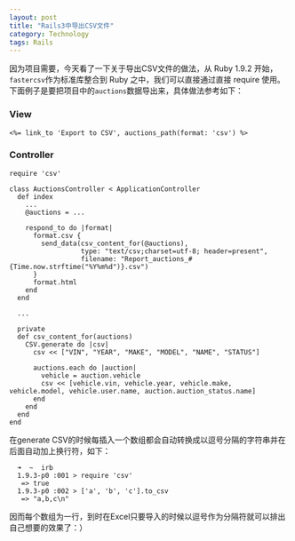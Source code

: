 ```yaml
---
layout: post
title: "Rails3中导出CSV文件"
category: Technology
tags: Rails
---
```


因为项目需要，今天看了一下关于导出CSV文件的做法，从 Ruby 1.9.2 开始，`fastercsv`作为标准库整合到 Ruby 之中，我们可以直接通过直接 require 使用。下面例子是要把项目中的`auctions`数据导出来，具体做法参考如下：

### View

    <%= link_to 'Export to CSV', auctions_path(format: 'csv') %>

### Controller

    require 'csv'

    class AuctionsController < ApplicationController
      def index
        ...
        @auctions = ...

        respond_to do |format|
          format.csv {
            send_data(csv_content_for(@auctions),
                      type: "text/csv;charset=utf-8; header=present",
                      filename: "Report_auctions_#{Time.now.strftime("%Y%m%d")}.csv")
          }
          format.html
        end
      end

      ...

      private
      def csv_content_for(auctions)
        CSV.generate do |csv|
          csv << ["VIN", "YEAR", "MAKE", "MODEL", "NAME", "STATUS"]

          auctions.each do |auction|
            vehicle = auction.vehicle
            csv << [vehicle.vin, vehicle.year, vehicle.make, vehicle.model, vehicle.user.name, auction.auction_status.name]
          end
        end
      end
    end

在generate CSV的时候每插入一个数组都会自动转换成以逗号分隔的字符串并在后面自动加上换行符，如下：

      ➜  ~  irb
      1.9.3-p0 :001 > require 'csv'
       => true 
      1.9.3-p0 :002 > ['a', 'b', 'c'].to_csv
       => "a,b,c\n" 

因而每个数组为一行，到时在Excel只要导入的时候以逗号作为分隔符就可以排出自己想要的效果了：）
